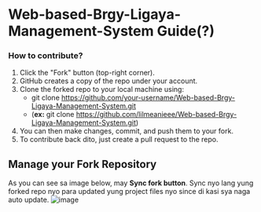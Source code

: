 # Web-based-Brgy-Ligaya-Management-System Guide(?)
### How to contribute?
1. Click the "Fork" button (top-right corner).
2. GitHub creates a copy of the repo under your account.
3. Clone the forked repo to your local machine using:
   * git clone https://github.com/your-username/Web-based-Brgy-Ligaya-Management-System.git
   * (**ex:** git clone https://github.com/lilmeanieee/Web-based-Brgy-Ligaya-Management-System.git)
4. You can then make changes, commit, and push them to your fork.
5. To contribute back dito, just create a pull request to the repo.

## Manage your Fork Repository
As you can see sa image below, may **Sync fork button**. Sync nyo lang yung forked repo nyo para updated yung project files nyo since di kasi sya naga auto update.
![image](https://github.com/user-attachments/assets/761033f0-73f5-4863-bccf-9aeda44d77f4)
